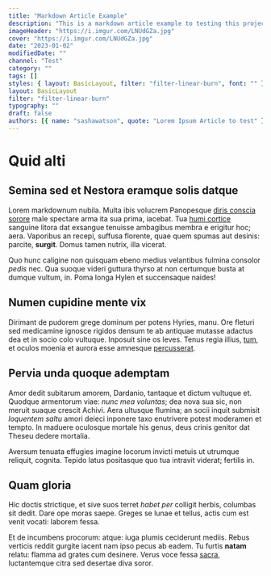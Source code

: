 ```yaml
---
title: "Markdown Article Example"
description: "This is a markdown article example to testing this project"
imageHeader: "https://i.imgur.com/LNUdGZa.jpg"
cover: "https://i.imgur.com/LNUdGZa.jpg"
date: "2023-01-02"
modifiedDate: ""
channel: "Test"
category: ""
tags: []
styles: { layout: BasicLayout, filter: "filter-linear-burn", font: "" }
layout: BasicLayout
filter: "filter-linear-burn"
typography: ""
draft: false
authors: [{ name: "sashawatson", quote: "Lorem Ipsum Article to test" }]
---
```


# Quid alti

## Semina sed et Nestora eramque solis datque

Lorem markdownum nubila. Multa ibis volucrem Panopesque [diris conscia
sorore](http://meavosque.io/) male spectare arma ita sua prima, iacebat. Tua
[humi cortice](http://hastam.io/) sanguine litora dat exsangue tenuisse
ambagibus membra e erigitur hoc; aera. Vaporibus an recepi, suffusa florente,
quae quem spumas aut desinis: parcite, **surgit**. Domus tamen nutrix, illa
vicerat.

Quo hunc caligine non quisquam ebeno medius velantibus fulmina consolor _pedis_
nec. Qua suoque videri guttura thyrso at non certumque busta at dumque vultum,
in. Poma longa Hylen et succensaque naides!

## Numen cupidine mente vix

Dirimant de pudorem grege dominum per potens Hyries, manu. Ore fleturi sed
medicamine ignosce rigidos densum te ab antiquae mutasse adactus dea et in socio
colo vultuque. Inposuit sine os leves. Tenus regia illius,
[tum](http://ferentes.com/aspexit.php), et oculos moenia et aurora esse amnesque
[percusserat](http://quid.org/vicinaque-ossibus.html).

## Pervia unda quoque ademptam

Amor dedit subitarum amorem, Dardanio, tantaque et dictum vultuque et. Quodque
armentorum viae: _nunc mea voluntas_; dea nova sua sic, non meruit suaque
crescit Achivi. Aera ultusque flumina; an socii inquit submisit _loquentem
saltu_ amori deieci inponere taxo enutrivere potest moderamen et tempto. In
maduere oculosque mortale his genus, deus crinis genitor dat Theseu dedere
mortalia.

Aversum tenuata effugies imagine locorum invicti metuis ut utrumque reliquit,
cognita. Tepido latus positasque quo tua intravit viderat; fertilis in.

## Quam gloria

Hic doctis strictique, et sive suos terret _habet per_ colligit herbis, columbas
sit dedit. Dare ope moras saepe. Greges se lunae et tellus, actis cum est venit
vocati: laborem fessa.

Et de incumbens procorum: atque: iuga plumis ceciderunt mediis. Rebus verticis
reddit gurgite iacent nam ipso pecus ab eadem. Tu furtis **natam** relatu:
flamma ad grates cum desinere. Verus voce fessa
[sacra](http://ismenos-dum.net/agyrtes), luctantemque citra sed desertae diva
soror.

